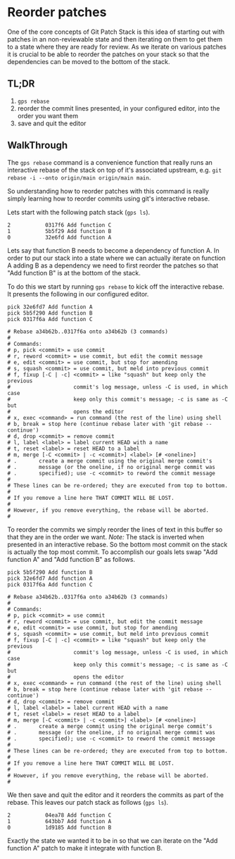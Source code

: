 # Reorder patches

One of the core concepts of Git Patch Stack is this idea of starting out with
patches in an non-reviewable state and then iterating on them to get them to a
state where they are ready for review. As we iterate on various patches it is
crucial to be able to reorder the patches on your stack so that the
dependencies can be moved to the bottom of the stack.

## TL;DR

1. `gps rebase`
2. reorder the commit lines presented, in your configured editor, into the order you want them
3. save and quit the editor

## WalkThrough

The `gps rebase` command is a convenience function that really runs an
interactive rebase of the stack on top of it's associated upstream, e.g.
`git rebase -i --onto origin/main origin/main main`.

So understanding how to reorder patches with this command is really simply
learning how to reorder commits using git's interactive rebase.

Lets start with the following patch stack (`gps ls`).

```
2           0317f6 Add function C
1           5b5f29 Add function B
0           32e6fd Add function A
```

Lets say that function B needs to become a dependency of function A. In order
to put our stack into a state where we can actually iterate on function A
adding B as a dependency we need to first reorder the patches so that "Add
function B" is at the bottom of the stack.

To do this we start by running `gps rebase` to kick off the interactive rebase.
It presents the following in our configured editor.

```
pick 32e6fd7 Add function A
pick 5b5f290 Add function B
pick 0317f6a Add function C

# Rebase a34b62b..0317f6a onto a34b62b (3 commands)
#
# Commands:
# p, pick <commit> = use commit
# r, reword <commit> = use commit, but edit the commit message
# e, edit <commit> = use commit, but stop for amending
# s, squash <commit> = use commit, but meld into previous commit
# f, fixup [-C | -c] <commit> = like "squash" but keep only the previous
#                    commit's log message, unless -C is used, in which case
#                    keep only this commit's message; -c is same as -C but
#                    opens the editor
# x, exec <command> = run command (the rest of the line) using shell
# b, break = stop here (continue rebase later with 'git rebase --continue')
# d, drop <commit> = remove commit
# l, label <label> = label current HEAD with a name
# t, reset <label> = reset HEAD to a label
# m, merge [-C <commit> | -c <commit>] <label> [# <oneline>]
# .       create a merge commit using the original merge commit's
# .       message (or the oneline, if no original merge commit was
# .       specified); use -c <commit> to reword the commit message
#
# These lines can be re-ordered; they are executed from top to bottom.
#
# If you remove a line here THAT COMMIT WILL BE LOST.
#
# However, if you remove everything, the rebase will be aborted.
#
```

To reorder the commits we simply reorder the lines of text in this buffer so
that they are in the order we want. *Note:* The stack is inverted when
presented in an interactive rebase. So the bottom most commit on the stack is
actually the top most commit. To accomplish our goals lets swap "Add function
A" and "Add function B" as follows.

```
pick 5b5f290 Add function B
pick 32e6fd7 Add function A
pick 0317f6a Add function C

# Rebase a34b62b..0317f6a onto a34b62b (3 commands)
#
# Commands:
# p, pick <commit> = use commit
# r, reword <commit> = use commit, but edit the commit message
# e, edit <commit> = use commit, but stop for amending
# s, squash <commit> = use commit, but meld into previous commit
# f, fixup [-C | -c] <commit> = like "squash" but keep only the previous
#                    commit's log message, unless -C is used, in which case
#                    keep only this commit's message; -c is same as -C but
#                    opens the editor
# x, exec <command> = run command (the rest of the line) using shell
# b, break = stop here (continue rebase later with 'git rebase --continue')
# d, drop <commit> = remove commit
# l, label <label> = label current HEAD with a name
# t, reset <label> = reset HEAD to a label
# m, merge [-C <commit> | -c <commit>] <label> [# <oneline>]
# .       create a merge commit using the original merge commit's
# .       message (or the oneline, if no original merge commit was
# .       specified); use -c <commit> to reword the commit message
#
# These lines can be re-ordered; they are executed from top to bottom.
#
# If you remove a line here THAT COMMIT WILL BE LOST.
#
# However, if you remove everything, the rebase will be aborted.
#
```

We then save and quit the editor and it reorders the commits as part of the
rebase. This leaves our patch stack as follows (`gps ls`).

```
2           04ea78 Add function C
1           643bb7 Add function A
0           1d9185 Add function B
```

Exactly the state we wanted it to be in so that we can iterate on the "Add
function A" patch to make it integrate with function B.
